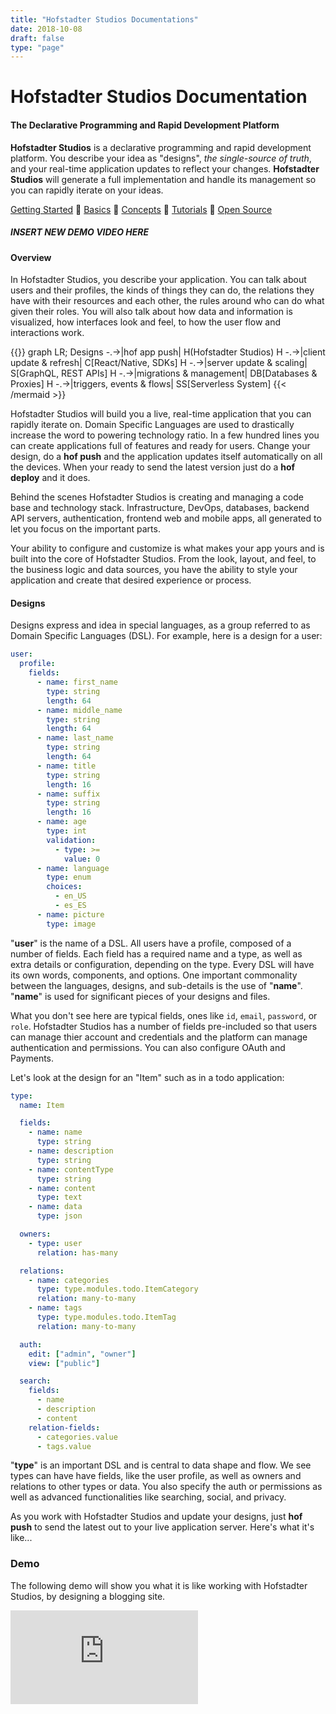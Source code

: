 ```yaml
---
title: "Hofstadter Studios Documentations"
date: 2018-10-08
draft: false
type: "page"
---
```


# Hofstadter Studios Documentation


#### The Declarative Programming and Rapid Development Platform

__Hofstadter Studios__ is a
declarative programming and rapid development platform.
You describe your idea as "designs",
_the single-source of truth_, and
your real-time application updates to reflect your changes.
__Hofstadter Studios__ will generate a
full implementation and handle its management
so you can rapidly iterate on your ideas.

[Getting Started](./getting-started)
🐢
[Basics](./basics)
🐢
[Concepts](./concepts)
🐢
[Tutorials](./tutorials)
🐢
[Open Source](https://github.com/hofstadter-io)

##### INSERT NEW DEMO VIDEO HERE

#### Overview

In Hofstadter Studios, you describe your application.
You can talk about users and their profiles,
the kinds of things they can do,
the relations they have with their resources and each other,
the rules around who can do what given their roles.
You will also talk about how data and information
is visualized, how interfaces look and feel,
to how the user flow and interactions work.

{{<mermaid align="left">}}
graph LR;
    Designs -.->|hof app push| H(Hofstadter Studios)
    H -.->|client update & refresh| C[React/Native, SDKs]
    H -.->|server update & scaling| S[GraphQL, REST APIs]
    H -.->|migrations & management| DB[Databases & Proxies]
    H -.->|triggers, events & flows| SS[Serverless System]
{{< /mermaid >}}

Hofstadter Studios will build you a live, real-time
application that you can rapidly iterate on.
Domain Specific Languages are used to drastically increase
the word to powering technology ratio.
In a few hundred lines you can create applications
full of features and ready for users.
Change your design, do a __hof push__
and the application updates itself
automatically on all the devices.
When your ready to send the latest version
just do a __hof deploy__ and it does.

Behind the scenes Hofstadter Studios
is creating and managing
a code base and technology stack.
Infrastructure, DevOps, databases,
backend API servers, authentication,
frontend web and mobile apps,
all generated to let you focus on the
important parts.

Your ability to configure and customize
is what makes your app yours
and is built into the core of Hofstadter Studios.
From the look, layout, and feel,
to the business logic and data sources,
you have the ability to style your
application and create that
desired experience or process.

#### Designs

Designs express and idea in special languages,
as a group referred to as Domain Specific Languages (DSL).
For example, here is a design for a user:

```yaml
user:
  profile:
    fields:
      - name: first_name
        type: string
        length: 64
      - name: middle_name
        type: string
        length: 64
      - name: last_name
        type: string
        length: 64
      - name: title
        type: string
        length: 16
      - name: suffix
        type: string
        length: 16
      - name: age
        type: int
        validation:
          - type: >=
            value: 0
      - name: language
        type: enum
        choices:
          - en_US
          - es_ES
      - name: picture
        type: image
```

"__user__" is the name of a DSL.
All users have a profile, composed
of a number of fields.
Each field has a required name and a type,
as well as extra details or configuration,
depending on the type.
Every DSL will have its own
words, components, and options.
One important commonality between
the languages, designs, and sub-details
is the use of "__name__".
"__name__" is used for significant pieces
of your designs and files.

What you don't see here are typical fields,
ones like `id`, `email`, `password`, or `role`.
Hofstadter Studios has a number of fields
pre-included so that users can
manage thier account and credentials
and the platform can manage
authentication and permissions.
You can also configure OAuth and Payments.

Let's look at the design for an "Item"
such as in a todo application:

```yaml
type:
  name: Item

  fields:
    - name: name
      type: string
    - name: description
      type: string
    - name: contentType
      type: string
    - name: content
      type: text
    - name: data
      type: json

  owners:
    - type: user
      relation: has-many

  relations:
    - name: categories
      type: type.modules.todo.ItemCategory
      relation: many-to-many
    - name: tags
      type: type.modules.todo.ItemTag
      relation: many-to-many

  auth:
    edit: ["admin", "owner"]
    view: ["public"]

  search:
    fields:
      - name
      - description
      - content
    relation-fields:
      - categories.value
      - tags.value
```

"__type__" is an important DSL
and is central to data shape and flow.
We see types can have have fields,
like the user profile,
as well as owners and relations to
other types or data.
You also specify the auth or permissions
as well as advanced functionalities
like searching, social, and privacy.

As you work with Hofstadter Studios
and update your designs,
just __hof push__ to send the latest
out to your live application server.
Here's what it's like...


### Demo

The following demo will show you
what it is like working with
Hofstadter Studios,
by designing a blogging site.


<div class="embed-responsive embed-responsive-16by9">
  <iframe src="https://www.youtube.com/embed/CI4355YizBA" frameborder="0" allow="autoplay; encrypted-media" allowfullscreen></iframe></iframe>
</div>




